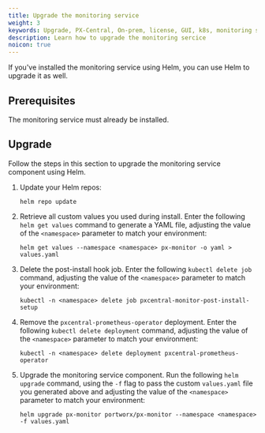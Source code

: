 ```yaml
---
title: Upgrade the monitoring service
weight: 3
keywords: Upgrade, PX-Central, On-prem, license, GUI, k8s, monitoring service
description: Learn how to upgrade the monitoring sercice
noicon: true
---
```


If you've installed the monitoring service using Helm, you can use Helm to upgrade it as well.

## Prerequisites

The monitoring service must already be installed.

## Upgrade

Follow the steps in this section to upgrade the monitoring service component using Helm.

1. Update your Helm repos:

    ```text
    helm repo update
    ```

2. Retrieve all custom values you used during install. Enter the following `helm get values` command to generate a YAML file, adjusting the value of the `<namespace>` parameter to match your environment:

    ```text
    helm get values --namespace <namespace> px-monitor -o yaml > values.yaml
    ```

3. Delete the post-install hook job. Enter the following `kubectl delete job` command, adjusting the value of the `<namespace>` parameter to match your environment:

    ```text
    kubectl -n <namespace> delete job pxcentral-monitor-post-install-setup
    ```

4. Remove the `pxcentral-prometheus-operator` deployment. Enter the following `kubectl delete deployment` command, adjusting the value of the `<namespace>` parameter to match your environment:

    ```text
    kubectl -n <namespace> delete deployment pxcentral-prometheus-operator
    ```

5. Upgrade the monitoring service component. Run the following `helm upgrade` command, using the `-f` flag to pass the custom `values.yaml` file you generated above and adjusting the value of the `<namespace>` parameter to match your environment:

    ```text
    helm upgrade px-monitor portworx/px-monitor --namespace <namespace>  -f values.yaml
    ```
